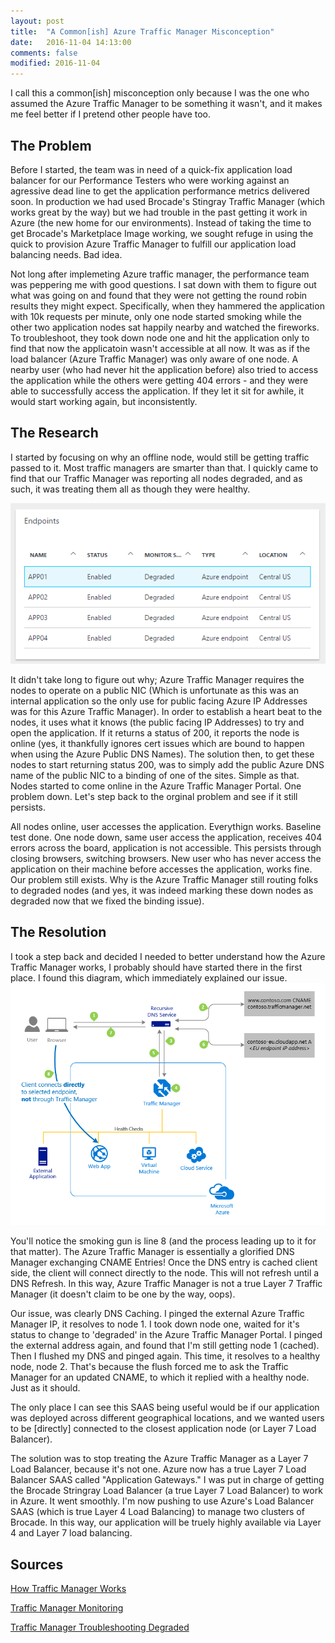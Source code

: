 ```yaml
---
layout: post
title:  "A Common[ish] Azure Traffic Manager Misconception"
date:   2016-11-04 14:13:00
comments: false
modified: 2016-11-04
---
```


I call this a common[ish] misconception only because I was the one who assumed the Azure Traffic Manager to be something it wasn't, and it makes me feel better if I pretend other people have too. 

## The Problem
Before I started, the team was in need of a quick-fix application load balancer for our Performance Testers who were working against an agressive dead line to get the application performance metrics delivered soon. In production we had used Brocade's Stingray Traffic Manager (which works great by the way) but we had trouble in the past getting it work in Azure (the new home for our environments). Instead of taking the time to get Brocade's Marketplace Image working, we sought refuge in using the quick to provision Azure Traffic Manager to fulfill our application load balancing needs. Bad idea. 

Not long after implemeting Azure traffic manager, the performance team was peppering me with good questions. I sat down with them to figure out what was going on and found that they were not getting the round robin results they might expect. Specifically, when they hammered the application with 10k requests per minute, only one node started smoking while the other two application nodes sat happily nearby and watched the fireworks. To troubleshoot, they took down node one and hit the application only to find that now the applicatoin wasn't accessible at all now. It was as if the load balancer (Azure Traffic Manager) was only aware of one node. A nearby user (who had never hit the application before) also tried to access the application while the others were getting 404 errors - and they were able to successfully access the application. If they let it sit for awhile, it would start working again, but inconsistently. 

## The Research
I started by focusing on why an offline node, would still be getting traffic passed to it. Most traffic managers are smarter than that. I quickly came to find that our Traffic Manager was reporting all nodes degraded, and as such, it was treating them all as though they were healthy. 

![downNodes](/images/downNodes.PNG)

It didn't take long to figure out why; Azure Traffic Manager requires the nodes to operate on a public NIC (Which is unfortunate as this was an internal application so the only use for public facing Azure IP Addresses was for this Azure Traffic Manager). In order to establish a heart beat to the nodes, it uses what it knows (the public facing IP Addresses) to try and open the application. If it returns a status of 200, it reports the node is online (yes, it thankfully ignores cert issues which are bound to happen when using the Azure Public DNS Names). The solution then, to get these nodes to start returning status 200, was to simply add the public Azure DNS name of the public NIC to a binding of one of the sites. Simple as that. Nodes started to come online in the Azure Traffic Manager Portal. One problem down. Let's step back to the orginal problem and see if it still persists. 

All nodes online, user accesses the application. Everythign works. Baseline test done. One node down, same user access the application, receives 404 errors across the board, application is not accessible. This persists through closing browsers, switching browsers. New user who has never access the application on their machine before accesses the application, works fine. Our problem still exists. Why is the Azure Traffic Manager still routing folks to degraded nodes (and yes, it was indeed marking these down nodes as degraded now that we fixed the binding issue). 

## The Resolution
I took a step back and decided I needed to better understand how the Azure Traffic Manager works, I probably should have started there in the first place. I found this diagram, which immediately explained our issue. 
![azureTrafficManager](/images/azureTrafficManager.png)

You'll notice the smoking gun is line 8 (and the process leading up to it for that matter). The Azure Traffic Manager is essentially a glorified DNS Manager exchanging CNAME Entries! Once the DNS entry is cached client side, the client will connect directly to the node. This will not refresh until a DNS Refresh. In this way, Azure Traffic Manager is not a true Layer 7 Traffic Manager (it doesn't claim to be one by the way, oops).

Our issue, was clearly DNS Caching. I pinged the external Azure Traffic Manager IP, it resolves to node 1. I took down node one, waited for it's status to change to 'degraded' in the Azure Traffic Manager Portal. I pinged the external address again, and found that I'm still getting node 1 (cached). Then I flushed my DNS and pinged again. This time, it resolves to a healthy node, node 2. That's because the flush forced me to ask the Traffic Manager for an updated CNAME, to which it replied with a healthy node. Just as it should. 

The only place I can see this SAAS being useful would be if our application was deployed across different geographical locations, and we wanted users to be [directly] connected to the closest application node (or Layer 7 Load Balancer). 

The solution was to stop treating the Azure Traffic Manager as a Layer 7 Load Balancer, because it's not one. Azure now has a true Layer 7 Load Balancer SAAS called "Application Gateways." I was put in charge of getting the Brocade Stringray Load Balancer (a true Layer 7 Load Balancer) to work in Azure. It went smoothly. I'm now pushing to use Azure's Load Balancer SAAS (which is true Layer 4 Load Balancing) to manage two clusters of Brocade. In this way, our application will be truely highly available via Layer 4 and Layer 7 load balancing.


## Sources
[How Traffic Manager Works](https://azure.microsoft.com/en-us/documentation/articles/traffic-manager-how-traffic-manager-works/)

[Traffic Manager Monitoring](https://azure.microsoft.com/en-us/documentation/articles/traffic-manager-monitoring/)

[Traffic Manager Troubleshooting Degraded](https://azure.microsoft.com/en-us/documentation/articles/traffic-manager-troubleshooting-degraded/)
